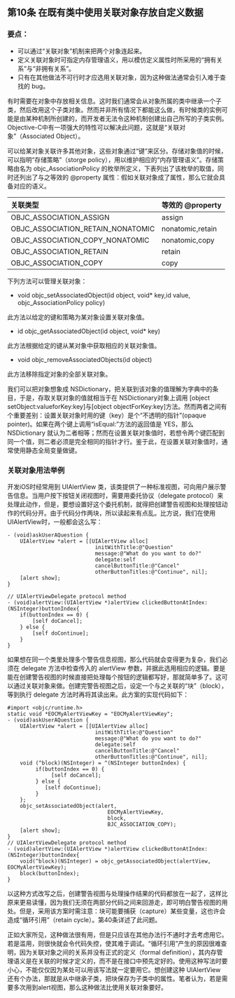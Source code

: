 ## 第10条 在既有类中使用关联对象存放自定义数据

### 要点：

* 可以通过“关联对象”机制来把两个对象连起来。
* 定义关联对象时可指定内存管理语义，用以模仿定义属性时所采用的“拥有关系”与“非拥有关系”。
* 只有在其他做法不可行时才应选用关联对象，因为这种做法通常会引入难于查找的 bug。

有时需要在对象中存放相关信息。这时我们通常会从对象所属的类中继承一个子类，然后改用这个子类对象。然而并非所有情况下都能这么做，有时候类的实例可能是由某种机制所创建的，而开发者无法令这种机制创建出自己所写的子类实例。Objective-C中有一项强大的特性可以解决此问题，这就是“关联对象”（Associated Object）。

可以给某对象关联许多其他对象，这些对象通过“键”来区分。存储对象值的时候，可以指明“存储策略”（storge policy），用以维护相应的“内存管理语义”。存储策略由名为 objc_AssociationPolicy 的枚举所定义，下表列出了该枚举的取值，同时还列出了与之等效的 @property 属性：假如关联对象成了属性，那么它就会具备对应的语义。

|关联类型|等效的 @property|
|:---|:--|
|OBJC_ASSOCIATION_ASSIGN|assign|
|OBJC_ASSOCIATION_RETAIN_NONATOMIC|nonatomic,retain|
|OBJC_ASSOCIATION_COPY_NONATOMIC|nonatomic,copy|
|OBJC_ASSOCIATION_RETAIN|retain|
|OBJC_ASSOCIATION_COPY|copy|

下列方法可以管理关联对象：

* void objc_setAssociatedObject(id object, void* key,id value, objc_AssociationPolicy policy)

此方法以给定的键和策略为某对象设置关联对象值。

* id objc_getAssociatedObject(id object, void* key)

此方法根据给定的键从某对象中获取相应的关联对象值。

* void objc_removeAssociatedObjects(id object)

此方法移除指定对象的全部关联对象。

我们可以把对象想象成 NSDictionary，把关联到该对象的值理解为字典中的条目，于是，存取关联对象的值就相当于在 NSDictionary对象上调用 [object setObject:valueforKey:key]与[object objectForKey:key]方法。然而两者之间有个重要差别：设置关联对象时用的键（key）是个“不透明的指针”(opaque pointer)。如果在两个键上调用“isEqual:”方法的返回值是 YES，那么 NSDictionary 就认为二者相等；然而在设置关联对象值时，若想令两个键匹配到同一个值，则二者必须是完全相同的指针才行。鉴于此，在设置关联对象值时，通常使用静态全局变量做键。

### 关联对象用法举例

开发iOS时经常用到 UIAlertView 类，该类提供了一种标准视图，可向用户展示警告信息。当用户按下按钮关闭视图时，需要用委托协议（delegate protocol）来处理此动作，但是，要想设置好这个委托机制，就得把创建警告视图和处理按钮动作的代码分开。由于代码分作两块，所以读起来有点乱。比方说，我们在使用 UIAlertView时，一般都会这么写：

```
- (void)askUserAQuestion {
    UIAlertView *alert = [[UIAlertView alloc]
                            initWithTitle:@"Question" 
                            message:@"What do you want to do?"
                            delegate:self
                            cancelButtonTitle:@"Cancel"
                            otherButtonTitles:@"Continue", nil];
    [alert show];
}

// UIAlertViewDelegate protocol method
- (void)alertView:(UIAlertView *)alertView clickedButtonAtIndex:(NSInteger)buttonIndex{
    if(buttonIndex == 0) {
        [self doCancel];
    } else {
        [self doContinue];
    }
}
```

如果想在同一个类里处理多个警告信息视图，那么代码就会变得更为复杂，我们必须在 delegate 方法中检查传入的 alertView 参数，并据此选用相应的逻辑。要是能在创建警告视图的时候直接把处理每个按钮的逻辑都写好，那就简单多了。这可以通过关联对象来做。创建完警告视图之后，设定一个与之关联的“块”（block），等到执行 delegate 方法时再将其读出来。此方案的实现代码如下：

```
#import <objc/runtime.h>
static void *EOCMyAlertViewKey = "EOCMyAlertViewKey";
- (void)askUserAQuestion {
    UIAlertView *alert = [[UIAlertView alloc]
                            initWithTitle:@"Question" 
                            message:@"What do you want to do?"
                            delegate:self
                            cancelButtonTitle:@"Cancel"
                            otherButtonTitles:@"Continue", nil];
    void (^block)(NSInteger) = ^(NSInteger buttonIndex) {
         if(buttonIndex == 0) {
              [self doCancel];
         } else {
            [self doContinue];
         }
    };
    objc_setAssociatedObject(alert,
                                EOCMyAlertViewKey,
                                block,
                                BJC_ASSOCIATION_COPY);
    [alert show];
}
// UIAlertViewDelegate protocol method
- (void)alertView:(UIAlertView *)alertView clickedButtonAtIndex:(NSInteger)buttonIndex{
    void(^block)(NSInteger) = objc_getAssociatedObject(alertView, EOCMyAlertViewKey);
    block(buttonIndex);
}
```

以这种方式改写之后，创建警告视图与处理操作结果的代码都放在一起了，这样比原来更易读懂，因为我们无须在两部分代码之间来回游走，即可明白警告视图的用处。但是，采用该方案时需注意：块可能要捕获（capture）某些变量，这也许会造成“循环引用”（retain cycle）。第40条详述了此问题。

正如大家所见，这种做法很有用，但是只应该在其他办法行不通时才去考虑用它。若是滥用，则很快就会令代码失控，使其难于调试。“循环引用”产生的原因很难查明，因为关联对象之间的关系并没有正式的定义（formal definition），其内存管理语义是在关联的时候才定义的，而不是在接口中预先定好的。使用这种写法时要小心，不能仅仅因为某处可以用该写法就一定要用它。想创建这种 UIAlertView 还有个办法，那就是从中继承子类，把块保存为子类中的属性。笔者认为，若是需要多次用到alert视图，那么这种做法比使用关联对象要好。







